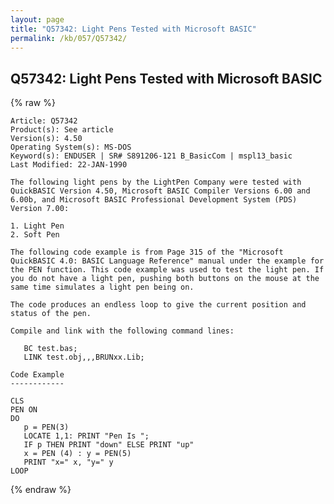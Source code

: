 ```yaml
---
layout: page
title: "Q57342: Light Pens Tested with Microsoft BASIC"
permalink: /kb/057/Q57342/
---
```


## Q57342: Light Pens Tested with Microsoft BASIC

{% raw %}

	Article: Q57342
	Product(s): See article
	Version(s): 4.50
	Operating System(s): MS-DOS
	Keyword(s): ENDUSER | SR# S891206-121 B_BasicCom | mspl13_basic
	Last Modified: 22-JAN-1990
	
	The following light pens by the LightPen Company were tested with
	QuickBASIC Version 4.50, Microsoft BASIC Compiler Versions 6.00 and
	6.00b, and Microsoft BASIC Professional Development System (PDS)
	Version 7.00:
	
	1. Light Pen
	2. Soft Pen
	
	The following code example is from Page 315 of the "Microsoft
	QuickBASIC 4.0: BASIC Language Reference" manual under the example for
	the PEN function. This code example was used to test the light pen. If
	you do not have a light pen, pushing both buttons on the mouse at the
	same time simulates a light pen being on.
	
	The code produces an endless loop to give the current position and
	status of the pen.
	
	Compile and link with the following command lines:
	
	   BC test.bas;
	   LINK test.obj,,,BRUNxx.Lib;
	
	Code Example
	------------
	
	CLS
	PEN ON
	DO
	   p = PEN(3)
	   LOCATE 1,1: PRINT "Pen Is ";
	   IF p THEN PRINT "down" ELSE PRINT "up"
	   x = PEN (4) : y = PEN(5)
	   PRINT "x=" x, "y=" y
	LOOP

{% endraw %}

